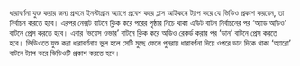 ধারাবর্ণনা যুক্ত করার জন্য প্রথমে ইনস্টাগ্রাম অ্যাপে প্রবেশ করে প্লাস আইকনে ট্যাপ করে যে ভিডিও প্রকাশ করবেন, তা নির্বাচন করতে হবে। এরপর নেক্সট বাটনে ক্লিক করে পরের পৃষ্ঠার নিচে থাকা এডিট বাটন নির্বাচনের পর ‘অ্যাড অডিও’ বাটনে প্রেস করতে হবে। এবার ‘ভয়েস ওভার’ বাটনে ক্লিক করে অডিও রেকর্ড করার পর ‘ডান’ বাটনে প্রেস করতে হবে। ভিডিওতে যুক্ত করা ধারাবর্ণনায় ভুল হলে সেটি মুছে ফেলে পুনরায় ধারাবর্ণনা দিয়ে ওপরে ডান দিকে থাকা ‘অ্যারো’ বাটনে ট্যাপ করে ভিডিওটি প্রকাশ করতে হবে।
